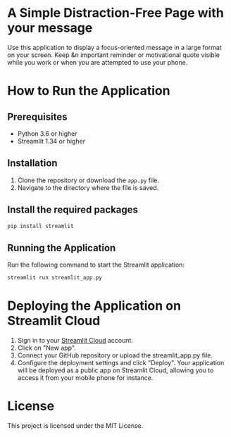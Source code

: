 # A Simple Distraction-Free Page with your message

Use this application to display a focus-oriented message in a large format on your screen. Keep &n important reminder or motivational quote visible while you work or when you are attempted to use your phone. 

# How to Run the Application

## Prerequisites

- Python 3.6 or higher
- Streamlit 1.34 or higher

## Installation

1. Clone the repository or download the `app.py` file.
2. Navigate to the directory where the file is saved.

## Install the required packages

```bash
pip install streamlit
```

## Running the Application
Run the following command to start the Streamlit application:
```bash
streamlit run streamlit_app.py
```

# Deploying the Application on Streamlit Cloud
1. Sign in to your [Streamlit Cloud](https://streamlit.io/cloud) account.
2. Click on "New app".
3. Connect your GitHub repository or upload the streamlit_app.py file.
4. Configure the deployment settings and click "Deploy".
Your application will be deployed as a public app on Streamlit Cloud, allowing you to access it from your mobile phone for instance.

# License
This project is licensed under the MIT License.